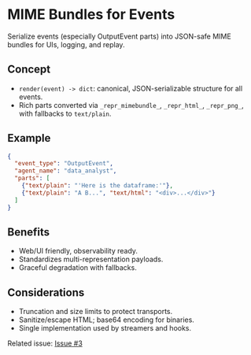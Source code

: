 # MIME Bundles for Events

Serialize events (especially OutputEvent parts) into JSON-safe MIME bundles for UIs, logging, and replay.

## Concept
- `render(event) -> dict`: canonical, JSON-serializable structure for all events.
- Rich parts converted via `_repr_mimebundle_`, `_repr_html_`, `_repr_png_`, with fallbacks to `text/plain`.

## Example
```json
{
  "event_type": "OutputEvent",
  "agent_name": "data_analyst",
  "parts": [
    {"text/plain": "'Here is the dataframe:'"},
    {"text/plain": "A B...", "text/html": "<div>...</div>"}
  ]
}
```

## Benefits
- Web/UI friendly, observability ready.
- Standardizes multi-representation payloads.
- Graceful degradation with fallbacks.

## Considerations
- Truncation and size limits to protect transports.
- Sanitize/escape HTML; base64 encoding for binaries.
- Single implementation used by streamers and hooks.

Related issue: [Issue #3](https://github.com/ashenfad/agex/issues/3)
